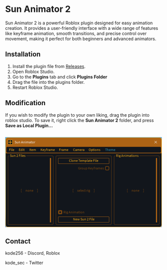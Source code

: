 # Sun Animator 2

Sun Animator 2 is a powerful Roblox plugin designed for easy animation creation. It provides a user-friendly interface with a wide range of features like keyframe animation, smooth transitions, and precise control over movement, making it perfect for both beginners and advanced animators.

## Installation
1. Install the plugin file from [Releases](https://github.com/kode-sec/Sun-Animator-2/releases/latest).
2. Open Roblox Studio.
3. Go to the **Plugins** tab and click **Plugins Folder**
4. Drag the file into the plugins folder.
5. Restart Roblox Studio.

## Modification
If you wish to modify the plugin to your own liking, drag the plugin into roblox studio.
To save it, right click the **Sun Animator 2** folder, and press **Save as Local Plugin...**
##

<p>
 <img src="https://github.com/kode-sec/Sun-Animator-2/raw/main/Images/UI.png">
</p>

## Contact
kode256 - Discord, Roblox

kode_sec - Twitter
